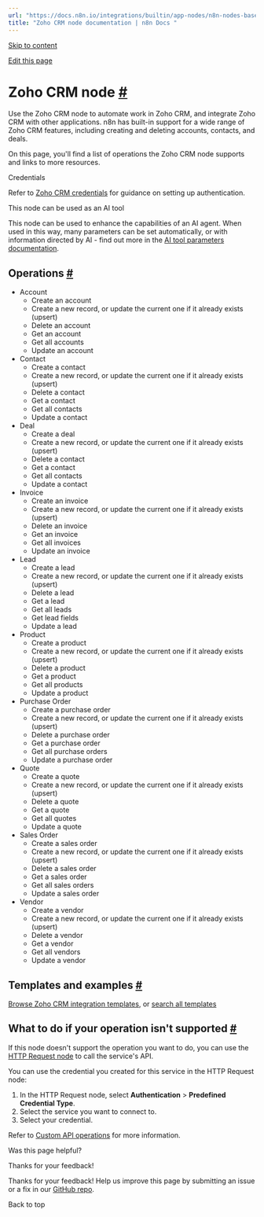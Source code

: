 ```yaml
---
url: "https://docs.n8n.io/integrations/builtin/app-nodes/n8n-nodes-base.zohocrm/"
title: "Zoho CRM node documentation | n8n Docs "
---
```


[Skip to content](https://docs.n8n.io/integrations/builtin/app-nodes/n8n-nodes-base.zohocrm/#zoho-crm-node)

[Edit this page](https://github.com/n8n-io/n8n-docs/edit/main/docs/integrations/builtin/app-nodes/n8n-nodes-base.zohocrm.md "Edit this page")

# Zoho CRM node [\#](https://docs.n8n.io/integrations/builtin/app-nodes/n8n-nodes-base.zohocrm/\#zoho-crm-node "Permanent link")

Use the Zoho CRM node to automate work in Zoho CRM, and integrate Zoho CRM with other applications. n8n has built-in support for a wide range of Zoho CRM features, including creating and deleting accounts, contacts, and deals.

On this page, you'll find a list of operations the Zoho CRM node supports and links to more resources.

Credentials

Refer to [Zoho CRM credentials](https://docs.n8n.io/integrations/builtin/credentials/zoho/) for guidance on setting up authentication.

This node can be used as an AI tool

This node can be used to enhance the capabilities of an AI agent. When used in this way, many parameters can be set automatically, or with information directed by AI - find out more in the [AI tool parameters documentation](https://docs.n8n.io/advanced-ai/examples/using-the-fromai-function/).

## Operations [\#](https://docs.n8n.io/integrations/builtin/app-nodes/n8n-nodes-base.zohocrm/\#operations "Permanent link")

- Account
  - Create an account
  - Create a new record, or update the current one if it already exists (upsert)
  - Delete an account
  - Get an account
  - Get all accounts
  - Update an account
- Contact
  - Create a contact
  - Create a new record, or update the current one if it already exists (upsert)
  - Delete a contact
  - Get a contact
  - Get all contacts
  - Update a contact
- Deal
  - Create a deal
  - Create a new record, or update the current one if it already exists (upsert)
  - Delete a contact
  - Get a contact
  - Get all contacts
  - Update a contact
- Invoice
  - Create an invoice
  - Create a new record, or update the current one if it already exists (upsert)
  - Delete an invoice
  - Get an invoice
  - Get all invoices
  - Update an invoice
- Lead
  - Create a lead
  - Create a new record, or update the current one if it already exists (upsert)
  - Delete a lead
  - Get a lead
  - Get all leads
  - Get lead fields
  - Update a lead
- Product
  - Create a product
  - Create a new record, or update the current one if it already exists (upsert)
  - Delete a product
  - Get a product
  - Get all products
  - Update a product
- Purchase Order
  - Create a purchase order
  - Create a new record, or update the current one if it already exists (upsert)
  - Delete a purchase order
  - Get a purchase order
  - Get all purchase orders
  - Update a purchase order
- Quote
  - Create a quote
  - Create a new record, or update the current one if it already exists (upsert)
  - Delete a quote
  - Get a quote
  - Get all quotes
  - Update a quote
- Sales Order
  - Create a sales order
  - Create a new record, or update the current one if it already exists (upsert)
  - Delete a sales order
  - Get a sales order
  - Get all sales orders
  - Update a sales order
- Vendor
  - Create a vendor
  - Create a new record, or update the current one if it already exists (upsert)
  - Delete a vendor
  - Get a vendor
  - Get all vendors
  - Update a vendor

## Templates and examples [\#](https://docs.n8n.io/integrations/builtin/app-nodes/n8n-nodes-base.zohocrm/\#templates-and-examples "Permanent link")

[Browse Zoho CRM integration templates](https://n8n.io/integrations/zoho-crm/), or [search all templates](https://n8n.io/workflows/)

## What to do if your operation isn't supported [\#](https://docs.n8n.io/integrations/builtin/app-nodes/n8n-nodes-base.zohocrm/\#what-to-do-if-your-operation-isnt-supported "Permanent link")

If this node doesn't support the operation you want to do, you can use the [HTTP Request node](https://docs.n8n.io/integrations/builtin/core-nodes/n8n-nodes-base.httprequest/) to call the service's API.

You can use the credential you created for this service in the HTTP Request node:

1. In the HTTP Request node, select **Authentication** \> **Predefined Credential Type**.
2. Select the service you want to connect to.
3. Select your credential.

Refer to [Custom API operations](https://docs.n8n.io/integrations/custom-operations/) for more information.

Was this page helpful?






Thanks for your feedback!






Thanks for your feedback! Help us improve this page by submitting an issue or a fix in our [GitHub repo](https://github.com/n8n-io/n8n-docs).


Back to top